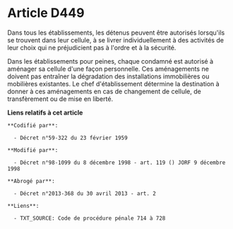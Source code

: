 # Article D449

Dans tous les établissements, les détenus peuvent être autorisés lorsqu'ils se trouvent dans leur cellule, à se livrer
individuellement à des activités de leur choix qui ne préjudicient pas à l'ordre et à la sécurité.

Dans les établissements pour peines, chaque condamné est autorisé à aménager sa cellule d'une façon personnelle. Ces
aménagements ne doivent pas entraîner la dégradation des installations immobilières ou mobilières existantes. Le chef
d'établissement détermine la destination à donner à ces aménagements en cas de changement de cellule, de transfèrement ou de
mise en liberté.

**Liens relatifs à cet article**

	**Codifié par**:

	  - Décret n°59-322 du 23 février 1959

	**Modifié par**:

	  - Décret n°98-1099 du 8 décembre 1998 - art. 119 () JORF 9 décembre 1998

	**Abrogé par**:

	  - Décret n°2013-368 du 30 avril 2013 - art. 2

	**Liens**:

	  - TXT_SOURCE: Code de procédure pénale 714 à 728

